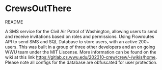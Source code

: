 # CrewsOutThere

README

   A SMS service for the Civil Air Patrol of Washington, allowing users to send and receive invitations based on roles and permissions. Using Flowroutes API to send SMS and SQL Database to store users, with an active 200+ users. This was built in a group of three other developers and an on going WWU team under the MIT Liscense. More information can be found on the wiki at this link https://gitlab.cs.wwu.edu/202310-crew/crew/-/wikis/home. Please note all configs for the database are obfuscated for user protection.